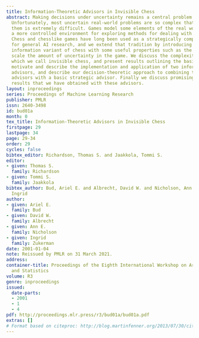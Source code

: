 ```yaml
---
title: Information-Theoretic Advisors in Invisible Chess
abstract: Making decisions under uncertainty remains a central problem in AI research.
  Unfortunately, most uncertain real-world problems are so complex that progress in
  them is extremely difficult. Games model some elements of the real world, and offer
  a more controlled environment for exploring methods for dealing with uncertainty.
  Chess and chesslike games have long been used as a strategically complex test-bed
  for general AI research, and we extend that tradition by introducing an imperfect
  information variant of chess with some useful properties such as the ability to
  scale the amount of uncertainty in the game. We discuss the complexity of this game
  which we call invisible chess, and present results outlining the basic game. We
  motivate and describe the implementation and application of two information-theoretic
  advisors, and describe our decision-theoretic approach to combining these information-theoretic
  advisors with a basic strategic advisor. Finally we discuss promising preliminary
  results that we have obtained with these advisors.
layout: inproceedings
series: Proceedings of Machine Learning Research
publisher: PMLR
issn: 2640-3498
id: bud01a
month: 0
tex_title: Information-Theoretic Advisors in Invisible Chess
firstpage: 29
lastpage: 34
page: 29-34
order: 29
cycles: false
bibtex_editor: Richardson, Thomas S. and Jaakkola, Tommi S.
editor:
- given: Thomas S.
  family: Richardson
- given: Tommi S.
  family: Jaakkola
bibtex_author: Bud, Ariel E. and Albrecht, David W. and Nicholson, Ann E. and Zukerman,
  Ingrid
author:
- given: Ariel E.
  family: Bud
- given: David W.
  family: Albrecht
- given: Ann E.
  family: Nicholson
- given: Ingrid
  family: Zukerman
date: 2001-01-04
note: Reissued by PMLR on 31 March 2021.
address:
container-title: Proceedings of the Eighth International Workshop on Artificial Intelligence
  and Statistics
volume: R3
genre: inproceedings
issued:
  date-parts:
  - 2001
  - 1
  - 4
pdf: http://proceedings.mlr.press/r3/bud01a/bud01a.pdf
extras: []
# Format based on citeproc: http://blog.martinfenner.org/2013/07/30/citeproc-yaml-for-bibliographies/
---
```

